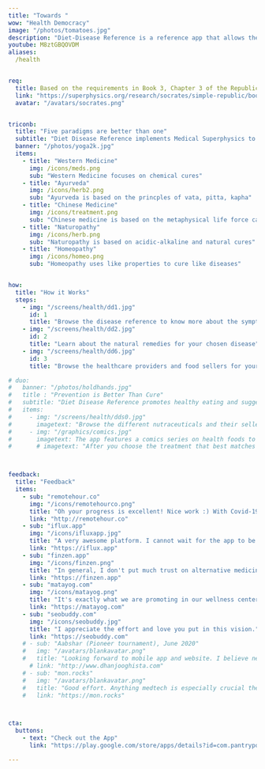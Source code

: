 ```yaml
---
title: "Towards "
wow: "Health Democracy"
image: "/photos/tomatoes.jpg"
description: "Diet-Disease Reference is a reference app that allows the five health paradigms of Western Medicine, Ayurveda, Chinese Medicine, Naturopathy, and Homeopathy"
youtube: M8ztGBQOVDM
aliases:
  /health


req:
  title: Based on the requirements in Book 3, Chapter 3 of the Republic
  link: "https://superphysics.org/research/socrates/simple-republic/book-3/chapter-3"
  avatar: "/avatars/socrates.png"


triconb:  
  title: "Five paradigms are better than one"
  subtitle: "Diet Disease Reference implements Medical Superphysics to use the 5 major medical belief-systems to solve diseases"
  banner: "/photos/yoga2k.jpg"
  items:
    - title: "Western Medicine"
      img: /icons/meds.png
      sub: "Western Medicine focuses on chemical cures"
    - title: "Ayurveda"
      img: /icons/herb2.png
      sub: "Ayurveda is based on the princples of vata, pitta, kapha"
    - title: "Chinese Medicine"
      img: /icons/treatment.png
      sub: "Chinese medicine is based on the metaphysical life force called chi"
    - title: "Naturopathy"
      img: /icons/herb.png
      sub: "Naturopathy is based on acidic-alkaline and natural cures"
    - title: "Homeopathy"
      img: /icons/homeo.png
      sub: "Homeopathy uses like properties to cure like diseases"      


how:
  title: "How it Works"
  steps:
    - img: "/screens/health/dd1.jpg"
      id: 1
      title: "Browse the disease reference to know more about the symptoms and known treatments"  
    - img: "/screens/health/dd2.jpg"
      id: 2
      title: "Learn about the natural remedies for your chosen disease"
    - img: "/screens/health/dd6.jpg"
      id: 3
      title: "Browse the healthcare providers and food sellers for your health problem"      

# duo:
#   banner: "/photos/holdhands.jpg"
#   title : "Prevention is Better Than Cure"
#   subtitle: "Diet Disease Reference promotes healthy eating and suggests the proper food to prevent common diseases. It also has comics narrating the battle between healthy food and junk food."
#   items:
#     - img: "/screens/health/dds0.jpg"
#       imagetext: "Browse the different nutraceuticals and their sellers, to help you optimize your health"
#     - img: "/graphics/comics.jpg"
#       imagetext: The app features a comics series on health foods to engage children 
#       # imagetext: "After you choose the treatment that best matches with you, browse the local third-party suppliers, some of which allow moneyless payments"



feedback:
  title: "Feedback"
  items:
    - sub: "remotehour.co"
      img: "/icons/remotehourco.png"
      title: "Oh your progress is excellent! Nice work :) With Covid-19, we came to be careful about our health. So your product will be demanded"
      link: "http://remotehour.co"
    - sub: "iflux.app"
      img: "/icons/ifluxapp.jpg"
      title: "A very awesome platform. I cannot wait for the app to be released" 
      link: "https://iflux.app"
    - sub: "finzen.app"
      img: "/icons/finzen.png"
      title: "In general, I don't put much trust on alternative medicine, but I think that it does have a place in our modern health system and it can be a great complement. " 
      link: "https://finzen.app"      
    - sub: "matayog.com"
      img: "/icons/matayog.png"
      title: "It's exactly what we are promoting in our wellness center -- a holistic health system!" 
      link: "https://matayog.com"
    - sub: "seobuddy.com"
      img: "/icons/seobuddy.jpg"
      title: "I appreciate the effort and love you put in this vision." 
      link: "https://seobuddy.com"
    # - sub: "Aabshar (Pioneer tournament), June 2020"
    #   img: "/avatars/blankavatar.png"
    #   title: "Looking forward to mobile app and website. I believe new medicines are more advanced"
      # link: "http://www.dhanjooghista.com"
    # - sub: "mon.rocks"
    #   img: "/avatars/blankavatar.png"
    #   title: "Good effort. Anything medtech is especially crucial these days" 
    #   link: "https://mon.rocks"



cta:
  buttons:
    - text: "Check out the App"
      link: "https://play.google.com/store/apps/details?id=com.pantrypoints.diet&pli=1"

---
```


